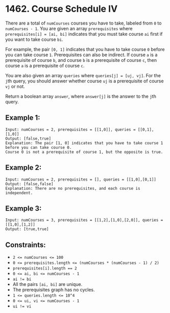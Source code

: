 # 1462. Course Schedule IV

There are a total of `numCourses` courses you have to take, labeled from `0` to `numCourses - 1`. You are given an array `prerequisites` where `prerequisites[i] = [ai, bi]` indicates that you must take course `ai` first if you want to take course `bi`.

For example, the pair `[0, 1]` indicates that you have to take course `0` before you can take course `1`.
Prerequisites can also be indirect. If course `a` is a prerequisite of course `b`, and course `b` is a prerequisite of course `c`, then course `a` is a prerequisite of course `c`.

You are also given an array `queries` where `queries[j] = [uj, vj]`. For the `j`th query, you should answer whether course `uj` is a prerequisite of course `vj` or not.

Return a boolean array `answer`, where `answer[j]` is the answer to the `j`th query.

## Example 1:

```
Input: numCourses = 2, prerequisites = [[1,0]], queries = [[0,1],[1,0]]
Output: [false,true]
Explanation: The pair [1, 0] indicates that you have to take course 1 before you can take course 0.
Course 0 is not a prerequisite of course 1, but the opposite is true.
```

## Example 2:

```
Input: numCourses = 2, prerequisites = [], queries = [[1,0],[0,1]]
Output: [false,false]
Explanation: There are no prerequisites, and each course is independent.
```

## Example 3:

```
Input: numCourses = 3, prerequisites = [[1,2],[1,0],[2,0]], queries = [[1,0],[1,2]]
Output: [true,true]
```

## Constraints:

- `2 <= numCourses <= 100`
- `0 <= prerequisites.length <= (numCourses * (numCourses - 1) / 2)`
- `prerequisites[i].length == 2`
- `0 <= ai, bi <= numCourses - 1`
- `ai != bi`
- All the pairs `[ai, bi]` are unique.
- The prerequisites graph has no cycles.
- `1 <= queries.length <= 10^4`
- `0 <= ui, vi <= numCourses - 1`
- `ui != vi`